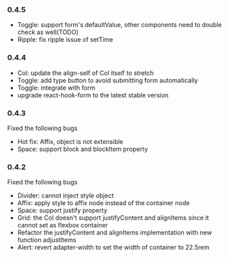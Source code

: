 

### 0.4.5
* Toggle: support form's defaultValue, other components need to double check as well(TODO)
* Ripple: fix ripple issue of setTime

### 0.4.4
* Col:  update the align-self of Col itself to stretch
* Toggle: add type button to avoid submitting form automatically
* Toggle: integrate with form
* upgrade react-hook-form to the latest stable version


### 0.4.3
Fixed the following bugs 
* Hot fix: Affix, object is not extensible  
* Space: support block and blockItem property

### 0.4.2
Fixed the following bugs 
* Divider: cannot inject style object
* Affix: apply style to affix node instead of the container node
* Space: support justify property
* Grid: the Col doesn't support justifyContent and alignItems since it cannot set as flexbox container
* Refactor the justifyContent and alignItems implementation with new function adjustItems
* Alert: revert adapter-width to set the width of container to 22.5rem